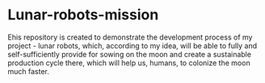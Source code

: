 # Lunar-robots-mission
Еhis repository is created to demonstrate the development process of my project - lunar robots, which, according to my idea, will be able to fully and self-sufficiently provide for sowing on the moon and create a sustainable production cycle there, which will help us, humans, to colonize the moon much faster.
